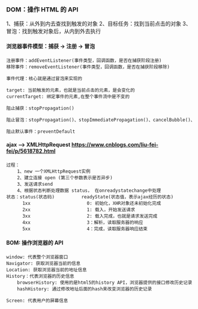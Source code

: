 ### DOM：操作 HTML 的 API

1、捕获：从外到内去查找到触发的对象
2、目标任务：找到当前点击的对象
3、冒泡：找到触发对象后，从内到外去执行

#### 浏览器事件模型：捕获 -> 注册 -> 冒泡

    注册事件：addEventListener(事件类型，回调函数，是否在捕获阶段注册)
    移除事件：removeEventListener(事件类型，回调函数，是否在捕获阶段移除)

    事件代理：核心就是通过冒泡来实现的

    target: 当前触发的元素，也就是当前点击的元素，是会变化的
    currentTarget: 绑定事件的元素,在整个事件流中是不变的

    阻止捕获：stopPropagation()

    阻止冒泡：stopPropagation()、stopImmediatePropagation()、cancelBubble()、

    阻止默认事件：preventDefault

#### ajax --> XMLHttpRequest https://www.cnblogs.com/liu-fei-fei/p/5618782.html

    过程：
        1、new 一个XMLHttpRequest实例
        2、建立连接 open (第三个参数表示是否异步)
        3、发送请求send
        4、根据状态判断处理数据 status， 在onreadystatechange中处理
    状态：status(状态码)          readyState(状态值，表示ajax经历的状态)
          1xx                     0: 初始化，XHR对象还未初始化完成
          2xx                     1: 载入，开始发送请求
          3xx                     2: 载入完成，也就是请求发送完成
          4xx                     3：解析，读取服务器的响应
          5xx                     4：完成，读取服务器响应结束

#### BOM: 操作浏览器的 API

    window: 代表整个浏览器窗口
    Navigator: 获取浏览器当前的信息
    Location: 获取浏览器当前的地址信息
    History：代表浏览器的历史信息
        browserHistory: 使用的是html5的history API，浏览器提供的接口修改历史记录
        hashHistory: 通过修改地址后面的hash来改变浏览器的历史记录

    Screen: 代表用户的屏幕信息
